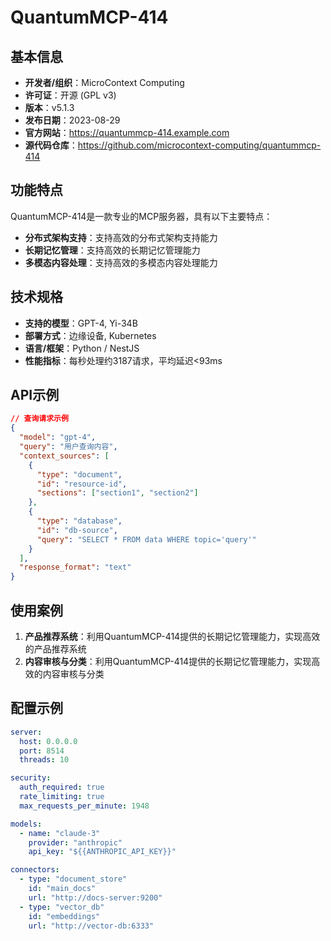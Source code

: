 # QuantumMCP-414

## 基本信息

- **开发者/组织**：MicroContext Computing
- **许可证**：开源 (GPL v3)
- **版本**：v5.1.3
- **发布日期**：2023-08-29
- **官方网站**：https://quantummcp-414.example.com
- **源代码仓库**：https://github.com/microcontext-computing/quantummcp-414

## 功能特点

QuantumMCP-414是一款专业的MCP服务器，具有以下主要特点：

- **分布式架构支持**：支持高效的分布式架构支持能力
- **长期记忆管理**：支持高效的长期记忆管理能力
- **多模态内容处理**：支持高效的多模态内容处理能力


## 技术规格

- **支持的模型**：GPT-4, Yi-34B
- **部署方式**：边缘设备, Kubernetes
- **语言/框架**：Python / NestJS
- **性能指标**：每秒处理约3187请求，平均延迟<93ms

## API示例

```json
// 查询请求示例
{
  "model": "gpt-4",
  "query": "用户查询内容",
  "context_sources": [
    {
      "type": "document",
      "id": "resource-id",
      "sections": ["section1", "section2"]
    },
    {
      "type": "database",
      "id": "db-source",
      "query": "SELECT * FROM data WHERE topic='query'"
    }
  ],
  "response_format": "text"
}
```

## 使用案例

1. **产品推荐系统**：利用QuantumMCP-414提供的长期记忆管理能力，实现高效的产品推荐系统
2. **内容审核与分类**：利用QuantumMCP-414提供的长期记忆管理能力，实现高效的内容审核与分类


## 配置示例

```yaml
server:
  host: 0.0.0.0
  port: 8514
  threads: 10

security:
  auth_required: true
  rate_limiting: true
  max_requests_per_minute: 1948

models:
  - name: "claude-3"
    provider: "anthropic"
    api_key: "${{ANTHROPIC_API_KEY}}"

connectors:
  - type: "document_store"
    id: "main_docs"
    url: "http://docs-server:9200"
  - type: "vector_db"
    id: "embeddings"
    url: "http://vector-db:6333"
```